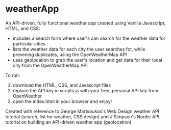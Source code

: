 # weatherApp
An API-driven, fully functional weather app created using Vanilla Javascript, HTML, and CSS:
- includes a search form where user's can search for the weather data for particular cities
- lists the weather data for each city the user searches for, while prevening duplicates, using the OpenWeatherMap API
- uses geolocation to grab the user's location and get data for their local city from the OpenWeatherMap API

To run:
1. download the HTML, CSS, and Javascript files
2. replace the API key in scripts.js with your free, personal API key from OpenWeather
3. open the index.html in your browser and enjoy!

Created with reference to George Martsoukos's Web Design weather API tutorial (search, list for weather, CSS design) and J Simpson's Nordic API tutorial on building an API-driven weather app (geolocation)

